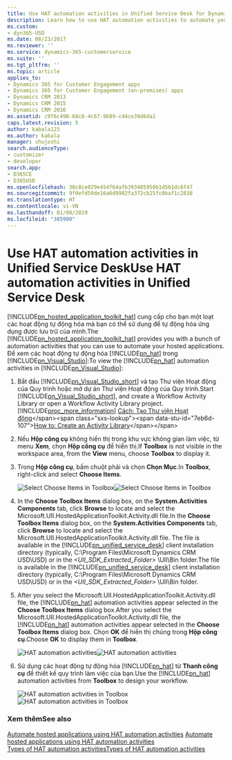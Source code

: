 ```yaml
---
title: Use HAT automation activities in Unified Service Desk for Dynamics 365 for Customer Engagement apps| MicrosoftDocs
description: Learn how to use HAT automation activities to automate your hosted applications in Unified Service Desk.
ms.custom:
- dyn365-USD
ms.date: 08/23/2017
ms.reviewer: ''
ms.service: dynamics-365-customerservice
ms.suite: ''
ms.tgt_pltfrm: ''
ms.topic: article
applies_to:
- Dynamics 365 for Customer Engagement apps
- Dynamics 365 for Customer Engagement (on-premises) apps
- Dynamics CRM 2013
- Dynamics CRM 2015
- Dynamics CRM 2016
ms.assetid: c9f6c498-68c8-4c67-9b89-c44ce39d6da1
caps.latest.revision: 5
author: kabala123
ms.author: kabala
manager: shujoshi
search.audienceType:
- customizer
- developer
search.app:
- D365CE
- D365USD
ms.openlocfilehash: 38c8ce029e454f64afb393485950b1d561dc6f47
ms.sourcegitcommit: 9f0efd59de16a6d9902fa372cb25fc0baf1c2838
ms.translationtype: HT
ms.contentlocale: vi-VN
ms.lasthandoff: 01/08/2019
ms.locfileid: "385990"
---
```

# <a name="use-hat-automation-activities-in-unified-service-desk"></a><span data-ttu-id="7eb6d-103">Use HAT automation activities in Unified Service Desk</span><span class="sxs-lookup"><span data-stu-id="7eb6d-103">Use HAT automation activities in Unified Service Desk</span></span>
<span data-ttu-id="7eb6d-104">[!INCLUDE[pn_hosted_application_toolkit_hat](../includes/pn-hosted-application-toolkit-hat.md)] cung cấp cho bạn một loạt các hoạt động tự động hóa mà bạn có thể sử dụng để tự động hóa ứng dụng được lưu trữ của mình.</span><span class="sxs-lookup"><span data-stu-id="7eb6d-104">The [!INCLUDE[pn_hosted_application_toolkit_hat](../includes/pn-hosted-application-toolkit-hat.md)] provides you with a bunch of automation activities that you can use to automate your hosted applications.</span></span> <span data-ttu-id="7eb6d-105">Để xem các hoạt động tự động hóa [!INCLUDE[pn_hat](../includes/pn-hat.md)] trong [!INCLUDE[pn_Visual_Studio](../includes/pn-visual-studio.md)]:</span><span class="sxs-lookup"><span data-stu-id="7eb6d-105">To view the [!INCLUDE[pn_hat](../includes/pn-hat.md)] automation activities in [!INCLUDE[pn_Visual_Studio](../includes/pn-visual-studio.md)]:</span></span>  
  
1. <span data-ttu-id="7eb6d-106">Bắt đầu [!INCLUDE[pn_Visual_Studio_short](../includes/pn-visual-studio-short.md)] và tạo Thư viện Hoạt động của Quy trình hoặc mở dự án Thư viện Hoạt động của Quy trình.</span><span class="sxs-lookup"><span data-stu-id="7eb6d-106">Start [!INCLUDE[pn_Visual_Studio_short](../includes/pn-visual-studio-short.md)], and create a Workflow Activity Library or open a Workflow Activity Library project.</span></span> [!INCLUDE[proc_more_information](../includes/proc-more-information.md)] <span data-ttu-id="7eb6d-107">[Cách: Tạo Thư viện Hoạt động](https://msdn.microsoft.com/library/dd489393\(v=vs.110\).aspx)</span><span class="sxs-lookup"><span data-stu-id="7eb6d-107">[How to: Create an Activity Library](https://msdn.microsoft.com/library/dd489393\(v=vs.110\).aspx)</span></span>  
  
2. <span data-ttu-id="7eb6d-108">Nếu **Hộp công cụ** không hiển thị trong khu vực không gian làm việc, từ menu **Xem**, chọn **Hộp công cụ** để hiển thị.</span><span class="sxs-lookup"><span data-stu-id="7eb6d-108">If **Toolbox** is not visible in the workspace area, from the **View** menu, choose **Toolbox** to display it.</span></span>  
  
3. <span data-ttu-id="7eb6d-109">Trong **Hộp công cụ**, bấm chuột phải và chọn **Chọn Mục**.</span><span class="sxs-lookup"><span data-stu-id="7eb6d-109">In **Toolbox**, right-click and select **Choose Items**.</span></span>  
  
   <span data-ttu-id="7eb6d-110">![Select Choose Items in Toolbox](../unified-service-desk/media/usd-view-hat-activities-1.png "Select Choose Items in Toolbox")</span><span class="sxs-lookup"><span data-stu-id="7eb6d-110">![Select Choose Items in Toolbox](../unified-service-desk/media/usd-view-hat-activities-1.png "Select Choose Items in Toolbox")</span></span>  
  
4. <span data-ttu-id="7eb6d-111">In the **Choose Toolbox Items** dialog box, on the **System.Activities Components** tab, click **Browse** to locate and select the Microsoft.UII.HostedApplicationToolkit.Activity.dll file.</span><span class="sxs-lookup"><span data-stu-id="7eb6d-111">In the **Choose Toolbox Items** dialog box, on the **System.Activities Components** tab, click **Browse** to locate and select the Microsoft.UII.HostedApplicationToolkit.Activity.dll file.</span></span> <span data-ttu-id="7eb6d-112">The file is available in the [!INCLUDE[pn_unified_service_desk](../includes/pn-unified-service-desk.md)] client installation directory (typically, C:\Program Files\Microsoft Dynamics CRM USD\USD) or in the *<UII_SDK_Extracted_Folder>* \UII\Bin folder.</span><span class="sxs-lookup"><span data-stu-id="7eb6d-112">The file is available in the [!INCLUDE[pn_unified_service_desk](../includes/pn-unified-service-desk.md)] client installation directory (typically, C:\Program Files\Microsoft Dynamics CRM USD\USD) or in the *<UII_SDK_Extracted_Folder>* \UII\Bin folder.</span></span>  
  
5. <span data-ttu-id="7eb6d-113">After you select the Microsoft.UII.HostedApplicationToolkit.Activity.dll file, the [!INCLUDE[pn_hat](../includes/pn-hat.md)] automation activities appear selected in the **Choose Toolbox Items** dialog box.</span><span class="sxs-lookup"><span data-stu-id="7eb6d-113">After you select the Microsoft.UII.HostedApplicationToolkit.Activity.dll file, the [!INCLUDE[pn_hat](../includes/pn-hat.md)] automation activities appear selected in the **Choose Toolbox Items** dialog box.</span></span> <span data-ttu-id="7eb6d-114">Chọn **OK** để hiển thị chúng trong **Hộp công cụ**.</span><span class="sxs-lookup"><span data-stu-id="7eb6d-114">Choose **OK** to display them in **Toolbox**.</span></span>  
  
   <span data-ttu-id="7eb6d-115">![HAT automation activities](../unified-service-desk/media/usd-hat-automation-activities-selected.png "HAT automation activities")</span><span class="sxs-lookup"><span data-stu-id="7eb6d-115">![HAT automation activities](../unified-service-desk/media/usd-hat-automation-activities-selected.png "HAT automation activities")</span></span>  
  
6. <span data-ttu-id="7eb6d-116">Sử dụng các hoạt động tự động hóa [!INCLUDE[pn_hat](../includes/pn-hat.md)] từ **Thanh công cụ** để thiết kế quy trình làm việc của bạn.</span><span class="sxs-lookup"><span data-stu-id="7eb6d-116">Use the [!INCLUDE[pn_hat](../includes/pn-hat.md)] automation activities from **Toolbox** to design your workflow.</span></span>  
  
   <span data-ttu-id="7eb6d-117">![HAT automation activities in Toolbox](../unified-service-desk/media/usd-hat-automation-activities-toolbox.png "HAT automation activities in Toolbox")</span><span class="sxs-lookup"><span data-stu-id="7eb6d-117">![HAT automation activities in Toolbox](../unified-service-desk/media/usd-hat-automation-activities-toolbox.png "HAT automation activities in Toolbox")</span></span>  
  
### <a name="see-also"></a><span data-ttu-id="7eb6d-118">Xem thêm</span><span class="sxs-lookup"><span data-stu-id="7eb6d-118">See also</span></span>  
 <span data-ttu-id="7eb6d-119">[Automate hosted applications using HAT automation activities](../unified-service-desk/automate-hosted-applications-using-hat-automation-activities.md) </span><span class="sxs-lookup"><span data-stu-id="7eb6d-119">[Automate hosted applications using HAT automation activities](../unified-service-desk/automate-hosted-applications-using-hat-automation-activities.md) </span></span>  
 [<span data-ttu-id="7eb6d-120">Types of HAT automation activities</span><span class="sxs-lookup"><span data-stu-id="7eb6d-120">Types of HAT automation activities</span></span>](../unified-service-desk/types-of-hat-automation-activities.md)
